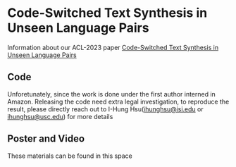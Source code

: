 # Code-Switched Text Synthesis in Unseen Language Pairs

Information about our ACL-2023 paper [Code-Switched Text Synthesis in Unseen Language Pairs](https://arxiv.org/abs/2305.16724)

## Code
Unforetunately, since the work is done under the first author interned in
Amazon. Releasing the code need extra legal investigation, to reproduce the
result, please directly reach out to I-Hung Hsu(ihunghsu@isi.edu or
ihunghsu@usc.edu) for more details

## Poster and Video
These materials can be found in this space
